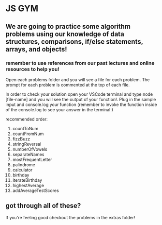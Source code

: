 # JS GYM

## We are going to practice some algorithm problems using our knowledge of data structures, comparisons, if/else statements, arrays, and objects!

### remember to use references from our past lectures and online resources to help you!

Open each problems folder and you will see a file for each problem. The prompt for each problem is commented at the top of each file.

In order to check your solution open your VSCode terminal and type node [file-name] and you will see the output of your function!. Plug in the sample input and console.log your function (remember to invoke the function inside of the console.log to see your answer in the terminal!)

recommended order:
1. countToNum
1. countFromNum
1. fizzBuzz
1. stringReversal
1. numberOfVowels
1. separateNames
1. mostFrequentLetter
1. palindrome
1. calculator 
1. birthday
1. iterateBirthday
1. highestAverage
1. addAverageTestScores

## got through all of these? 
If you're feeling good checkout the problems in the extras folder! 